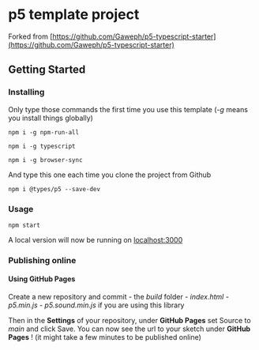 # p5 template project

Forked from [https://github.com/Gaweph/p5-typescript-starter](https://github.com/Gaweph/p5-typescript-starter)

## Getting Started

### Installing

Only type those commands the first time you use this template (*-g* means you install things globally)

```
npm i -g npm-run-all
```
```
npm i -g typescript
```
```
npm i -g browser-sync
```

And type this one each time you clone the project from Github

```
npm i @types/p5 --save-dev
```

### Usage

```
npm start
```

A local version will now be running on [localhost:3000](http://localhost:3000)

### Publishing online

#### Using GitHub Pages

Create a new repository and commit
    - the *build* folder
    - *index.html*
    - *p5.min.js*
    - *p5.sound.min.js* if you are using this library

Then in the **Settings** of your repository, under **GitHub Pages** set Source to *main* and click Save.
You can now see the url to your sketch under **GitHub Pages** ! (it might take a few minutes to be published online)